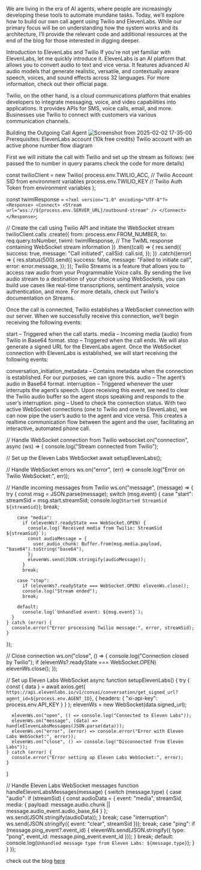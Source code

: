 We are living in the era of AI agents, where people are increasingly developing these tools to automate mundane tasks. Today, we’ll explore how to build our own call agent using Twilio and ElevenLabs. While our primary focus will be on understanding how the system works and its architecture, I’ll provide the relevant code and additional resources at the end of the blog for those interested in digging deeper.

Introduction to ElevenLabs and Twilio
If you're not yet familiar with ElevenLabs, let me quickly introduce it. ElevenLabs is an AI platform that allows you to convert audio to text and vice versa. It features advanced AI audio models that generate realistic, versatile, and contextually aware speech, voices, and sound effects across 32 languages. For more information, check out their official page.

Twilio, on the other hand, is a cloud communications platform that enables developers to integrate messaging, voice, and video capabilities into applications. It provides APIs for SMS, voice calls, email, and more. Businesses use Twilio to connect with customers via various communication channels.

Building the Outgoing Call Agent
![Screenshot from 2025-02-02 17-35-00](https://github.com/user-attachments/assets/f14b182d-1b96-4f6b-a59e-fa7a18f30e98)
Prerequisites:
ElevenLabs account (10k free credits)
Twilio account with an active phone number
flow diagram

First we will initiate the call with Twilio and set up the stream as follows: (we passed the to number in query params check the code for more details)

const twilioClient = new Twilio(
  process.env.TWILIO_ACC, // Twilio Account SID from environment variables
  process.env.TWILIO_KEY // Twilio Auth Token from environment variables
);

const twimlResponse = `<?xml version="1.0" encoding="UTF-8"?>
<Response>
  <Connect>
    <Stream url="wss://${process.env.SERVER_URL}/outbound-stream" />
  </Connect>
</Response>`;

// Create the call using Twilio API and initiate the WebSocket stream
twilioClient.calls
  .create({
    from: process.env.FROM_NUMBER,
    to: req.query.toNumber,
    twiml: twimlResponse, // The TwiML response containing WebSocket stream information
  })
  .then((call) => {
    res.send({
      success: true,
      message: "Call initiated",
      callSid: call.sid,
    });
  })
  .catch((error) => {
    res.status(500).send({
      success: false,
      message: "Failed to initiate call",
      error: error.message,
    });
  });
Twilio Streams is a feature that allows you to access raw audio from your Programmable Voice calls. By sending the live audio stream to a destination of your choice using WebSockets, you can build use cases like real-time transcriptions, sentiment analysis, voice authentication, and more. For more details, check out Twilio's documentation on Streams.

Once the call is connected, Twilio establishes a WebSocket connection with our server. When we successfully receive this connection, we’ll begin receiving the following events:

start – Triggered when the call starts.
media – Incoming media (audio) from Twilio in Base64 format.
stop – Triggered when the call ends.
We will also generate a signed URL for the ElevenLabs agent. Once the WebSocket connection with ElevenLabs is established, we will start receiving the following events:

conversation_initiation_metadata – Contains metadata when the connection is established. For our purposes, we can ignore this.
audio – The agent’s audio in Base64 format.
interruption – Triggered whenever the user interrupts the agent’s speech. Upon receiving this event, we need to clear the Twilio audio buffer so the agent stops speaking and responds to the user’s interruption.
ping – Used to check the connection status.
With two active WebSocket connections (one to Twilio and one to ElevenLabs), we can now pipe the user’s audio to the agent and vice versa. This creates a realtime communication flow between the agent and the user, facilitating an interactive, automated phone call.

// Handle WebSocket connection from Twilio
websocket.on("connection", async (ws) => {
  console.log("Stream connected from Twilio");

  // Set up the Eleven Labs WebSocket
  await setupElevenLabs();

  // Handle WebSocket errors
  ws.on("error", (err) => console.log("Error on Twilio WebSocket:", err));

  // Handle incoming messages from Twilio
  ws.on("message", (message) => {
    try {
      const msg = JSON.parse(message);
      switch (msg.event) {
        case "start":
          streamSid = msg.start.streamSid;
          console.log(`Started StreamSid ${streamSid}`);
          break;

        case "media":
          if (elevenWs?.readyState === WebSocket.OPEN) {
            console.log(`Received media from Twilio: StreamSid ${streamSid}`);
            const audioMessage = {
              user_audio_chunk: Buffer.from(msg.media.payload, "base64").toString("base64"),
            };
            elevenWs.send(JSON.stringify(audioMessage));
          }
          break;

        case "stop":
          if (elevenWs?.readyState === WebSocket.OPEN) elevenWs.close();
          console.log("Stream ended");
          break;

        default:
          console.log(`Unhandled event: ${msg.event}`);
      }
    } catch (error) {
      console.error("Error processing Twilio message:", error, streamSid);
    }
  });

  // Close connection
  ws.on("close", () => {
    console.log("Connection closed by Twilio");
    if (elevenWs?.readyState === WebSocket.OPEN) elevenWs.close();
  });

  // Set up Eleven Labs WebSocket
  async function setupElevenLabs() {
    try {
      const { data } = await axios.get(
        `https://api.elevenlabs.io/v1/convai/conversation/get_signed_url?agent_id=${process.env.AGENT_ID}`,
        { headers: { "xi-api-key": process.env.API_KEY } }
      );
      elevenWs = new WebSocket(data.signed_url);

      elevenWs.on("open", () => console.log("Connected to Eleven Labs"));
      elevenWs.on("message", (data) => handleElevenLabsMessages(JSON.parse(data)));
      elevenWs.on("error", (error) => console.error("Error with Eleven Labs WebSocket:", error));
      elevenWs.on("close", () => console.log("Disconnected from Eleven Labs"));
    } catch (error) {
      console.error("Error setting up Eleven Labs WebSocket:", error);
    }
  }

  // Handle Eleven Labs WebSocket messages
  function handleElevenLabsMessages(message) {
    switch (message.type) {
      case "audio":
        if (streamSid) {
          const audioData = { event: "media", streamSid, media: { payload: message.audio.chunk || message.audio_event.audio_base_64 } };
          ws.send(JSON.stringify(audioData));
        }
        break;
      case "interruption":
        ws.send(JSON.stringify({ event: "clear", streamSid }));
        break;
      case "ping":
        if (message.ping_event?.event_id) {
          elevenWs.send(JSON.stringify({ type: "pong", event_id: message.ping_event.event_id }));
        }
        break;
      default:
        console.log(`Unhandled message type from Eleven Labs: ${message.type}`);
    }
  }
});


check out the blog [here](https://medium.com/@programmerraja/automating-conversations-building-a-smart-call-agent-using-twilio-and-elevenlabs-37b6acfba3eb)
